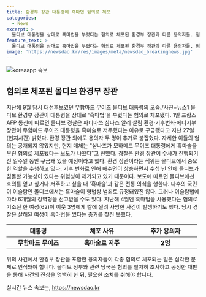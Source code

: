 ```yaml
---
title: 환경부 장관 대통령에 흑마법 혐의로 체포
categories:
  - News
excerpt: >
  몰디브 대통령을 상대로 흑마법을 부렸다는 혐의로 체포된 환경부 장관과 다른 용의자들. 혐의는 몰디브에서 흑마술론으로 접하는 사회적 관심을 끌고 있다. 무이즈 대통령과의 관련성과 현지의 특이한 문화에 대한 이야기가 펼쳐지고 있다. 흑마술이 형법상 범죄가 아닌 이슬람법에 따라 징역형이 선고될 수 있음도 포함되었다. 과거 흑마법과 관련된 비슷한 사건도 언급되며, 몰디브의 이 문화적 특이성에 대한 호기심을 자극하는 내용이 요약문에 포함되어야 한다.
feature_text: >
  몰디브 대통령을 상대로 흑마법을 부렸다는 혐의로 체포된 환경부 장관과 다른 용의자들. 혐의는 몰디브에서 흑마술론으로 접하는 사회적 관심을 끌고 있다. 무이즈 대통령과의 관련성과 현지의 특이한 문화에 대한 이야기가 펼쳐지고 있다. 흑마술이 형법상 범죄가 아닌 이슬람법에 따라 징역형이 선고될 수 있음도 포함되었다. 과거 흑마법과 관련된 비슷한 사건도 언급되며, 몰디브의 이 문화적 특이성에 대한 호기심을 자극하는 내용이 요약문에 포함되어야 한다.
image: 'https://newsdao.kr/res/images/meta/newsdao_breakingnews.jpg'
---
```


<p><img src="https://newsdao.kr/res/images/meta/newsdao_breakingnews.jpg" alt="koreaapp 속보" /></p>

<h2 data-ke-size="size26">혐의로 체포된 몰디브 환경부 장관</h2>

<p data-ke-size="size16">지난해 9월 당시 대선후보였던 무함마드 무이즈 몰디브 대통령의 모습./사진=뉴스1 몰디브 환경부 장관이 대통령을 상대로 '흑마법'을 부렸다는 혐의로 체포됐다. 1일 프랑스 AFP 통신에 따르면 몰디브 경찰은 파티마쓰 샴나즈 알리 살림 환경·기후변화·에너지부 장관이 무함마드 무이즈 대통령을 흑마술로 저주했다는 이유로 구금됐다고 지난 27일(현지시간) 밝혔다. 환경 장관 외에도 용의자 두 명이 추가로 붙잡혔다. 자세한 이들의 혐의는 공개되지 않았지만, 현지 매체는 "샴나즈가 모하메드 무이즈 대통령에게 흑마술을 부린 혐의로 체포됐다는 보도가 나왔다"고 전했다. 경찰은 환경 장관이 수사가 진행되기 전 일주일 동안 구금돼 있을 예정이라고 했다. 환경 장관이라는 직위는 몰디브에서 중요한 역할을 수행하고 있다. 기후 변화로 인해 해수면이 상승하면서 수십 년 안에 몰디브가 침몰할 가능성이 있다는 위험성이 제기되고 있기 때문이다. 보도에 따르면 몰디브에선 호의를 얻고 싶거나 저주하고 싶을 때 '흑마술'과 같은 전통 의식을 행한다. 다수의 국민이 이슬람인 몰디브에서는 흑마술이 형법상 범죄로 규정돼있진 않다. 그러나 이슬람법에 따라 6개월의 징역형을 선고받을 수도 있다. 지난해 4월엔 흑마법을 사용했다는 혐의로 기소된 한 여성(62)이 이웃 3명에게 칼에 찔려 사망한 사건이 발생하기도 했다. 당시 경찰은 살해된 여성이 흑마법을 썼다는 증거를 찾진 못했다.</p>

<table>
    <thead>
        <tr>
            <th style="text-align: center; width: 150px;"><b>대통령</b></th>
            <th style="text-align: center; width: 150px;"><b>체포 사유</b></th>
            <th style="text-align: center; width: 150px;"><b>추가 용의자</b></th>
        </tr>
    </thead>
    <tbody>
        <tr>
            <td style="text-align: center; height: 17px;"><b>무함마드 무이즈</b></td>
            <td style="text-align: center; height: 17px;"><b>흑마술로 저주</b></td>
            <td style="text-align: center; height: 17px;"><b>2명</b></td>
        </tr>
    </tbody>
</table>

<p data-ke-size="size16">위의 사건에서 환경부 장관을 포함한 용의자들이 각종 혐의로 체포되는 일은 심각한 문제로 인식돼야 합니다. 몰디브 정부와 관련 당국은 혐의를 철저히 조사하고 공정한 재판을 통해 사건의 진상을 명백히 한 뒤, 필요한 조치를 취해야 합니다.</p>
실시간 뉴스 속보는, <a href="https://newsdao.kr" rel="dofollow">https://newsdao.kr</a>


